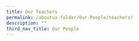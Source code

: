 ```yaml
---
title: Our Teachers
permalink: /aboutus-folder/Our-People/teachers/
description: ""
third_nav_title: Our People
---
```

